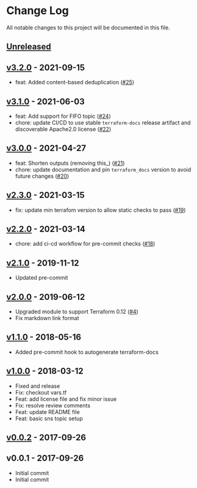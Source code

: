 # Change Log

All notable changes to this project will be documented in this file.

<a name="unreleased"></a>
## [Unreleased]



<a name="v3.2.0"></a>
## [v3.2.0] - 2021-09-15

- feat: Added content-based deduplication ([#25](https://github.com/terraform-aws-modules/terraform-aws-sns/issues/25))


<a name="v3.1.0"></a>
## [v3.1.0] - 2021-06-03

- feat: Add support for FIFO topic ([#24](https://github.com/terraform-aws-modules/terraform-aws-sns/issues/24))
- chore: update CI/CD to use stable `terraform-docs` release artifact and discoverable Apache2.0 license ([#22](https://github.com/terraform-aws-modules/terraform-aws-sns/issues/22))


<a name="v3.0.0"></a>
## [v3.0.0] - 2021-04-27

- feat: Shorten outputs (removing this_) ([#21](https://github.com/terraform-aws-modules/terraform-aws-sns/issues/21))
- chore: update documentation and pin `terraform_docs` version to avoid future changes ([#20](https://github.com/terraform-aws-modules/terraform-aws-sns/issues/20))


<a name="v2.3.0"></a>
## [v2.3.0] - 2021-03-15

- fix: update min terrafom version to allow static checks to pass ([#19](https://github.com/terraform-aws-modules/terraform-aws-sns/issues/19))


<a name="v2.2.0"></a>
## [v2.2.0] - 2021-03-14

- chore: add ci-cd workflow for pre-commit checks ([#18](https://github.com/terraform-aws-modules/terraform-aws-sns/issues/18))


<a name="v2.1.0"></a>
## [v2.1.0] - 2019-11-12

- Updated pre-commit


<a name="v2.0.0"></a>
## [v2.0.0] - 2019-06-12

- Upgraded module to support Terraform 0.12 ([#4](https://github.com/terraform-aws-modules/terraform-aws-sns/issues/4))
- Fix markdown link format


<a name="v1.1.0"></a>
## [v1.1.0] - 2018-05-16

- Added pre-commit hook to autogenerate terraform-docs


<a name="v1.0.0"></a>
## [v1.0.0] - 2018-03-12

- Fixed and release
- Fix: checkout vars.tf
- Feat: add license file and fix minor issue
- Fix: resolve review comments
- Feat: update README file
- Feat: basic sns topic setup


<a name="v0.0.2"></a>
## [v0.0.2] - 2017-09-26



<a name="v0.0.1"></a>
## v0.0.1 - 2017-09-26

- Initial commit
- Initial commit


[Unreleased]: https://github.com/terraform-aws-modules/terraform-aws-sns/compare/v3.2.0...HEAD
[v3.2.0]: https://github.com/terraform-aws-modules/terraform-aws-sns/compare/v3.1.0...v3.2.0
[v3.1.0]: https://github.com/terraform-aws-modules/terraform-aws-sns/compare/v3.0.0...v3.1.0
[v3.0.0]: https://github.com/terraform-aws-modules/terraform-aws-sns/compare/v2.3.0...v3.0.0
[v2.3.0]: https://github.com/terraform-aws-modules/terraform-aws-sns/compare/v2.2.0...v2.3.0
[v2.2.0]: https://github.com/terraform-aws-modules/terraform-aws-sns/compare/v2.1.0...v2.2.0
[v2.1.0]: https://github.com/terraform-aws-modules/terraform-aws-sns/compare/v2.0.0...v2.1.0
[v2.0.0]: https://github.com/terraform-aws-modules/terraform-aws-sns/compare/v1.1.0...v2.0.0
[v1.1.0]: https://github.com/terraform-aws-modules/terraform-aws-sns/compare/v1.0.0...v1.1.0
[v1.0.0]: https://github.com/terraform-aws-modules/terraform-aws-sns/compare/v0.0.2...v1.0.0
[v0.0.2]: https://github.com/terraform-aws-modules/terraform-aws-sns/compare/v0.0.1...v0.0.2
